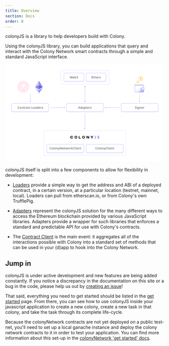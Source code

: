 ```yaml
---
title: Overview
section: Docs
order: 0
---
```


colonyJS is a library to help developers build with Colony.

Using the colonyJS library, you can build applications that query and interact with the Colony Network smart contracts through a simple and standard JavaScript interface.

![overview diagram](img/colonyJS_overview_r1.svg)

colonyJS itself is split into a few components to allow for flexibility in development:

* [Loaders](/colonyjs/docs-loaders) provide a simple way to get the address and ABI of a deployed contract, in a certain version, at a particular location (testnet, mainnet, local). Loaders can pull from etherscan.io, or from Colony's own TrufflePig.

* [Adapters](/colonyjs/docs-adapters) represent the colonyJS solution for the many different ways to access the Ethereum blockchain provided by various JavaScript libraries. Adapters provide a wrapper for such libraries that enforces a standard and predictable API for use with Colony's contracts.

* The [Contract Client](/colonyjs/docs-contractclient) is the main event: it aggregates all of the interactions possible with Colony into a standard set of methods that can be used in your (d)app to hook into the Colony Network.

## Jump in

colonyJS is under active development and new features are being added constantly. If you notice a discrepancy in the documentation on this site or a bug in the code, please help us out by [creating an issue](https://github.com/JoinColony/colonyJS/issues)!

That said, everything you need to get started should be listed in the [get started](/colonyjs/docs-get-started/) page. From there, you can see how to use colonyJS inside your javascript application to create a new colony, create a new task in that colony, and take the task through its complete life-cycle.

Because the colonyNetwork contracts are not yet deployed on a public test-net, you'll need to set up a local ganache instance and deploy the colony network contracts to it in order to test your application. You can find more information about this set-up in the [colonyNetwork 'get started' docs](/colonynetwork/docs-get-started/).

